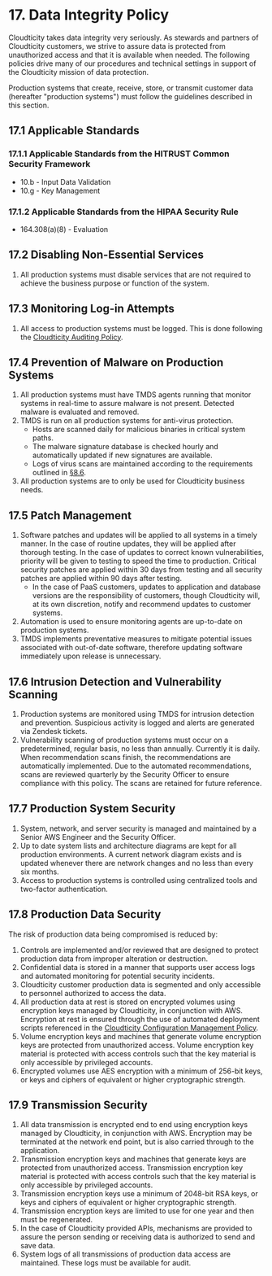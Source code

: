 # 17. Data Integrity Policy

Cloudticity takes data integrity very seriously. As stewards and partners of Cloudticity customers, we strive to assure data is protected from unauthorized access and that it is available when needed. The following policies drive many of our procedures and technical settings in support of the Cloudticity mission of data protection.

Production systems that create, receive, store, or transmit customer data (hereafter "production systems") must follow the guidelines described in this section.

## 17.1 Applicable Standards

### 17.1.1 Applicable Standards from the HITRUST Common Security Framework

* 10.b - Input Data Validation
* 10.g - Key Management

### 17.1.2 Applicable Standards from the HIPAA Security Rule

* 164.308(a)(8) - Evaluation

## 17.2 Disabling Non-Essential Services

1. All production systems must disable services that are not required to achieve the business purpose or function of the system.

## 17.3 Monitoring Log-in Attempts

1. All access to production systems must be logged. This is done following the [Cloudticity Auditing Policy](08-auditing_policy.md).

## 17.4 Prevention of Malware on Production Systems

1. All production systems must have TMDS agents running that monitor systems in real-time to assure malware is not present. Detected malware is evaluated and removed.
2. TMDS is run on all production systems for anti-virus protection.
   * Hosts are scanned daily for malicious binaries in critical system paths.
   * The malware signature database is checked hourly and automatically updated if new signatures are available.
   * Logs of virus scans are maintained according to the requirements outlined in [§8.6](08-auditing_policy.md#86-audit-log-security-controls-and-backup).
3. All production systems are to only be used for Cloudticity business needs.

## 17.5 Patch Management

1. Software patches and updates will be applied to all systems in a timely manner. In the case of routine updates, they will be applied after thorough testing. In the case of updates to correct known vulnerabilities, priority will be given to testing to speed the time to production. Critical security patches are applied within 30 days from testing and all security patches are applied within 90 days after testing.
    * In the case of PaaS customers, updates to application and database versions are the responsibility of customers, though Cloudticity will, at its own discretion, notify and recommend updates to customer systems.
2. Automation is used to ensure monitoring agents are up-to-date on production systems.
3. TMDS implements preventative measures to mitigate potential issues associated with out-of-date software, therefore updating software immediately upon release is unnecessary.

## 17.6 Intrusion Detection and Vulnerability Scanning

1. Production systems are monitored using TMDS for intrusion detection and prevention. Suspicious activity is logged and alerts are generated via Zendesk tickets.
2. Vulnerability scanning of production systems must occur on a predetermined, regular basis, no less than annually. Currently it is daily. When recommendation scans finish, the recommendations are automatically implemented. Due to the automated recommendations, scans are reviewed quarterly by the Security Officer to ensure compliance with this policy. The scans are retained for future reference.

## 17.7 Production System Security

1. System, network, and server security is managed and maintained by a Senior AWS Engineer and the Security Officer.
2. Up to date system lists and architecture diagrams are kept for all production environments. A current network diagram exists and is updated whenever there are network changes and no less than every six months.
3. Access to production systems is controlled using centralized tools and two-factor authentication.

## 17.8 Production Data Security

The risk of production data being compromised is reduced by:
1. Controls are implemented and/or reviewed that are designed to protect production data from improper alteration or destruction.
2. Confidential data is stored in a manner that supports user access logs and automated monitoring for potential security incidents.
3. Cloudticity customer production data is segmented and only accessible to personnel authorized to access the data.
4. All production data at rest is stored on encrypted volumes using encryption keys managed by Cloudticity, in conjunction with AWS. Encryption at rest is ensured through the use of automated deployment scripts referenced in the [Cloudticity Configuration Management Policy](09-configuration_management_policy.md).
5. Volume encryption keys and machines that generate volume encryption keys are protected from unauthorized access. Volume encryption key material is protected with access controls such that the key material is only accessible by privileged accounts.
6. Encrypted volumes use AES encryption with a minimum of 256-bit keys, or keys and ciphers of equivalent or higher cryptographic strength.

## 17.9 Transmission Security

1. All data transmission is encrypted end to end using encryption keys managed by Cloudticity, in conjunction with AWS. Encryption may be terminated at the network end point, but is also carried through to the application.
2. Transmission encryption keys and machines that generate keys are protected from unauthorized access. Transmission encryption key material is protected with access controls such that the key material is only accessible by privileged accounts.
3. Transmission encryption keys use a minimum of 2048-bit RSA keys, or keys and ciphers of equivalent or higher cryptographic strength.
4. Transmission encryption keys are limited to use for one year and then must be regenerated.
5. In the case of Cloudticity provided APIs, mechanisms are provided to assure the person sending or receiving data is authorized to send and save data.
6. System logs of all transmissions of production data access are maintained. These logs must be available for audit.
